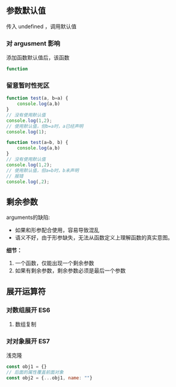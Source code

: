 ## 参数默认值
传入 undefined ，调用默认值
### 对 argusment 影响
添加函数默认值后，该函数
```js
function
```
### 留意暂时性死区
```js
function test(a, b=a) {
    console.log(a,b)
}
// 没有使用默认值
console.log(1,2);
// 使用默认值，但b=a时，a已经声明
console.log(1);

function test(a=b, b) {
    console.log(a,b)
}
// 没有使用默认值
console.log(1,2);
// 使用默认值，但a=b时，b未声明
// 报错
console.log(,2);
```

## 剩余参数
arguments的缺陷:
+ 如果和形参配合使用，容易导致混乱
+ 语义不好，由于形参缺失，无法从函数定义上理解函数的真实意图。

**细节：**
1. 一个函数，仅能出现一个剩余参数
2. 如果有剩余参数，剩余参数必须是最后一个参数

## 展开运算符
### 对数组展开 ES6
1. 数组复制
### 对对象展开 ES7
浅克隆
```js
const obj1 = {}
// 后面的属性覆盖前面对象
const obj2 = {...obj1, name: ""}
```